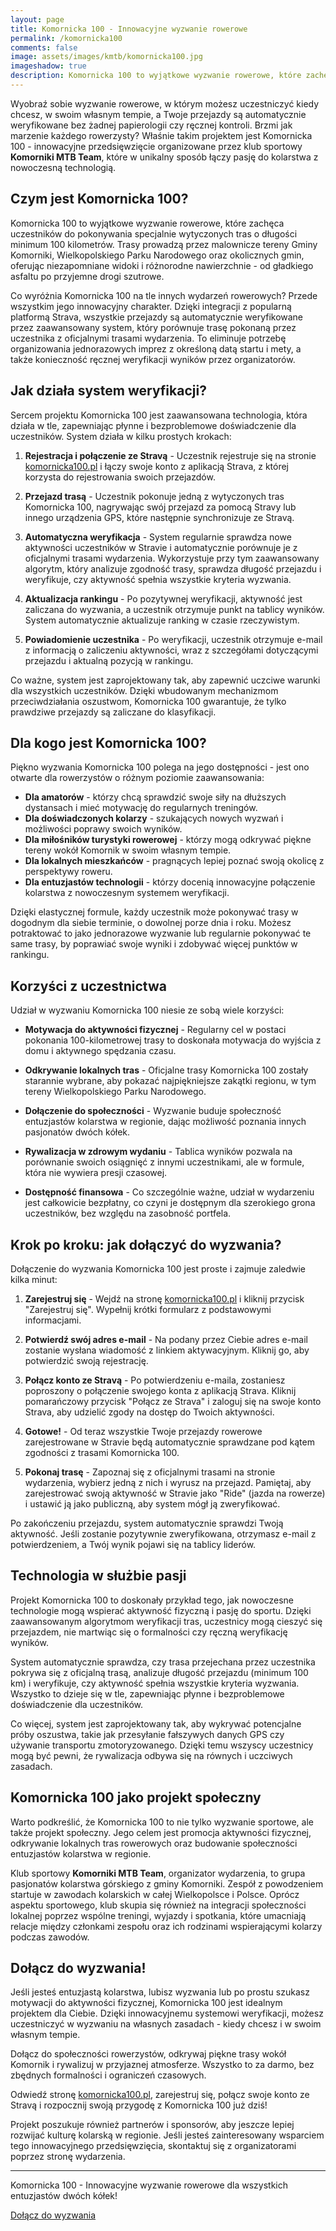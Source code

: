 ```yaml
---
layout: page
title: Komornicka 100 - Innowacyjne wyzwanie rowerowe
permalink: /komornicka100
comments: false
image: assets/images/kmtb/komornicka100.jpg
imageshadow: true
description: Komornicka 100 to wyjątkowe wyzwanie rowerowe, które zachęca uczestników do pokonywania specjalnie wytyczonych tras o długości minimum 100 kilometrów. Trasy prowadzą przez malownicze tereny Gminy Komorniki, Wielkopolskiego Parku Narodowego oraz okolicznych gmin.
---
```


Wyobraź sobie wyzwanie rowerowe, w którym możesz uczestniczyć kiedy chcesz, w swoim własnym tempie, a Twoje przejazdy są automatycznie weryfikowane bez żadnej papierologii czy ręcznej kontroli. Brzmi jak marzenie każdego rowerzysty? Właśnie takim projektem jest Komornicka 100 - innowacyjne przedsięwzięcie organizowane przez klub sportowy **Komorniki MTB Team**, które w unikalny sposób łączy pasję do kolarstwa z nowoczesną technologią.

## Czym jest Komornicka 100?

Komornicka 100 to wyjątkowe wyzwanie rowerowe, które zachęca uczestników do pokonywania specjalnie wytyczonych tras o długości minimum 100 kilometrów. Trasy prowadzą przez malownicze tereny Gminy Komorniki, Wielkopolskiego Parku Narodowego oraz okolicznych gmin, oferując niezapomniane widoki i różnorodne nawierzchnie - od gładkiego asfaltu po przyjemne drogi szutrowe.

Co wyróżnia Komornicka 100 na tle innych wydarzeń rowerowych? Przede wszystkim jego innowacyjny charakter. Dzięki integracji z popularną platformą Strava, wszystkie przejazdy są automatycznie weryfikowane przez zaawansowany system, który porównuje trasę pokonaną przez uczestnika z oficjalnymi trasami wydarzenia. To eliminuje potrzebę organizowania jednorazowych imprez z określoną datą startu i mety, a także konieczność ręcznej weryfikacji wyników przez organizatorów.

## Jak działa system weryfikacji?

Sercem projektu Komornicka 100 jest zaawansowana technologia, która działa w tle, zapewniając płynne i bezproblemowe doświadczenie dla uczestników. System działa w kilku prostych krokach:

1. **Rejestracja i połączenie ze Stravą** - Uczestnik rejestruje się na stronie [komornicka100.pl](https://komornicka100.pl) i łączy swoje konto z aplikacją Strava, z której korzysta do rejestrowania swoich przejazdów.

2. **Przejazd trasą** - Uczestnik pokonuje jedną z wytyczonych tras Komornicka 100, nagrywając swój przejazd za pomocą Stravy lub innego urządzenia GPS, które następnie synchronizuje ze Stravą.

3. **Automatyczna weryfikacja** - System regularnie sprawdza nowe aktywności uczestników w Stravie i automatycznie porównuje je z oficjalnymi trasami wydarzenia. Wykorzystuje przy tym zaawansowany algorytm, który analizuje zgodność trasy, sprawdza długość przejazdu i weryfikuje, czy aktywność spełnia wszystkie kryteria wyzwania.

4. **Aktualizacja rankingu** - Po pozytywnej weryfikacji, aktywność jest zaliczana do wyzwania, a uczestnik otrzymuje punkt na tablicy wyników. System automatycznie aktualizuje ranking w czasie rzeczywistym.

5. **Powiadomienie uczestnika** - Po weryfikacji, uczestnik otrzymuje e-mail z informacją o zaliczeniu aktywności, wraz z szczegółami dotyczącymi przejazdu i aktualną pozycją w rankingu.

Co ważne, system jest zaprojektowany tak, aby zapewnić uczciwe warunki dla wszystkich uczestników. Dzięki wbudowanym mechanizmom przeciwdziałania oszustwom, Komornicka 100 gwarantuje, że tylko prawdziwe przejazdy są zaliczane do klasyfikacji.

## Dla kogo jest Komornicka 100?

Piękno wyzwania Komornicka 100 polega na jego dostępności - jest ono otwarte dla rowerzystów o różnym poziomie zaawansowania:

- **Dla amatorów** - którzy chcą sprawdzić swoje siły na dłuższych dystansach i mieć motywację do regularnych treningów.
- **Dla doświadczonych kolarzy** - szukających nowych wyzwań i możliwości poprawy swoich wyników.
- **Dla miłośników turystyki rowerowej** - którzy mogą odkrywać piękne tereny wokół Komornik w swoim własnym tempie.
- **Dla lokalnych mieszkańców** - pragnących lepiej poznać swoją okolicę z perspektywy roweru.
- **Dla entuzjastów technologii** - którzy docenią innowacyjne połączenie kolarstwa z nowoczesnym systemem weryfikacji.

Dzięki elastycznej formule, każdy uczestnik może pokonywać trasy w dogodnym dla siebie terminie, o dowolnej porze dnia i roku. Możesz potraktować to jako jednorazowe wyzwanie lub regularnie pokonywać te same trasy, by poprawiać swoje wyniki i zdobywać więcej punktów w rankingu.

## Korzyści z uczestnictwa

Udział w wyzwaniu Komornicka 100 niesie ze sobą wiele korzyści:

- **Motywacja do aktywności fizycznej** - Regularny cel w postaci pokonania 100-kilometrowej trasy to doskonała motywacja do wyjścia z domu i aktywnego spędzania czasu.

- **Odkrywanie lokalnych tras** - Oficjalne trasy Komornicka 100 zostały starannie wybrane, aby pokazać najpiękniejsze zakątki regionu, w tym tereny Wielkopolskiego Parku Narodowego.

- **Dołączenie do społeczności** - Wyzwanie buduje społeczność entuzjastów kolarstwa w regionie, dając możliwość poznania innych pasjonatów dwóch kółek.

- **Rywalizacja w zdrowym wydaniu** - Tablica wyników pozwala na porównanie swoich osiągnięć z innymi uczestnikami, ale w formule, która nie wywiera presji czasowej.

- **Dostępność finansowa** - Co szczególnie ważne, udział w wydarzeniu jest całkowicie bezpłatny, co czyni je dostępnym dla szerokiego grona uczestników, bez względu na zasobność portfela.

## Krok po kroku: jak dołączyć do wyzwania?

Dołączenie do wyzwania Komornicka 100 jest proste i zajmuje zaledwie kilka minut:

1. **Zarejestruj się** - Wejdź na stronę [komornicka100.pl](https://komornicka100.pl) i kliknij przycisk "Zarejestruj się". Wypełnij krótki formularz z podstawowymi informacjami.

2. **Potwierdź swój adres e-mail** - Na podany przez Ciebie adres e-mail zostanie wysłana wiadomość z linkiem aktywacyjnym. Kliknij go, aby potwierdzić swoją rejestrację.

3. **Połącz konto ze Stravą** - Po potwierdzeniu e-maila, zostaniesz poproszony o połączenie swojego konta z aplikacją Strava. Kliknij pomarańczowy przycisk "Połącz ze Strava" i zaloguj się na swoje konto Strava, aby udzielić zgody na dostęp do Twoich aktywności.

4. **Gotowe!** - Od teraz wszystkie Twoje przejazdy rowerowe zarejestrowane w Stravie będą automatycznie sprawdzane pod kątem zgodności z trasami Komornicka 100.

5. **Pokonaj trasę** - Zapoznaj się z oficjalnymi trasami na stronie wydarzenia, wybierz jedną z nich i wyrusz na przejazd. Pamiętaj, aby zarejestrować swoją aktywność w Stravie jako "Ride" (jazda na rowerze) i ustawić ją jako publiczną, aby system mógł ją zweryfikować.

Po zakończeniu przejazdu, system automatycznie sprawdzi Twoją aktywność. Jeśli zostanie pozytywnie zweryfikowana, otrzymasz e-mail z potwierdzeniem, a Twój wynik pojawi się na tablicy liderów.

## Technologia w służbie pasji

Projekt Komornicka 100 to doskonały przykład tego, jak nowoczesne technologie mogą wspierać aktywność fizyczną i pasję do sportu. Dzięki zaawansowanym algorytmom weryfikacji tras, uczestnicy mogą cieszyć się przejazdem, nie martwiąc się o formalności czy ręczną weryfikację wyników.

System automatycznie sprawdza, czy trasa przejechana przez uczestnika pokrywa się z oficjalną trasą, analizuje długość przejazdu (minimum 100 km) i weryfikuje, czy aktywność spełnia wszystkie kryteria wyzwania. Wszystko to dzieje się w tle, zapewniając płynne i bezproblemowe doświadczenie dla uczestników.

Co więcej, system jest zaprojektowany tak, aby wykrywać potencjalne próby oszustwa, takie jak przesyłanie fałszywych danych GPS czy używanie transportu zmotoryzowanego. Dzięki temu wszyscy uczestnicy mogą być pewni, że rywalizacja odbywa się na równych i uczciwych zasadach.

## Komornicka 100 jako projekt społeczny

Warto podkreślić, że Komornicka 100 to nie tylko wyzwanie sportowe, ale także projekt społeczny. Jego celem jest promocja aktywności fizycznej, odkrywanie lokalnych tras rowerowych oraz budowanie społeczności entuzjastów kolarstwa w regionie.

Klub sportowy **Komorniki MTB Team**, organizator wydarzenia, to grupa pasjonatów kolarstwa górskiego z gminy Komorniki. Zespół z powodzeniem startuje w zawodach kolarskich w całej Wielkopolsce i Polsce. Oprócz aspektu sportowego, klub skupia się również na integracji społeczności lokalnej poprzez wspólne treningi, wyjazdy i spotkania, które umacniają relacje między członkami zespołu oraz ich rodzinami wspierającymi kolarzy podczas zawodów.

## Dołącz do wyzwania!

Jeśli jesteś entuzjastą kolarstwa, lubisz wyzwania lub po prostu szukasz motywacji do aktywności fizycznej, Komornicka 100 jest idealnym projektem dla Ciebie. Dzięki innowacyjnemu systemowi weryfikacji, możesz uczestniczyć w wyzwaniu na własnych zasadach - kiedy chcesz i w swoim własnym tempie.

Dołącz do społeczności rowerzystów, odkrywaj piękne trasy wokół Komornik i rywalizuj w przyjaznej atmosferze. Wszystko to za darmo, bez zbędnych formalności i ograniczeń czasowych.

Odwiedź stronę [komornicka100.pl](https://komornicka100.pl), zarejestruj się, połącz swoje konto ze Stravą i rozpocznij swoją przygodę z Komornicka 100 już dziś!

Projekt poszukuje również partnerów i sponsorów, aby jeszcze lepiej rozwijać kulturę kolarską w regionie. Jeśli jesteś zainteresowany wsparciem tego innowacyjnego przedsięwzięcia, skontaktuj się z organizatorami poprzez stronę wydarzenia.

---

Komornicka 100 - Innowacyjne wyzwanie rowerowe dla wszystkich entuzjastów dwóch kółek!

<a class="btn btn-primary" role="button" data-umami-event="Button: Komornicka100" target="_blank" href="https://komornicka100.pl">Dołącz do wyzwania</a>
